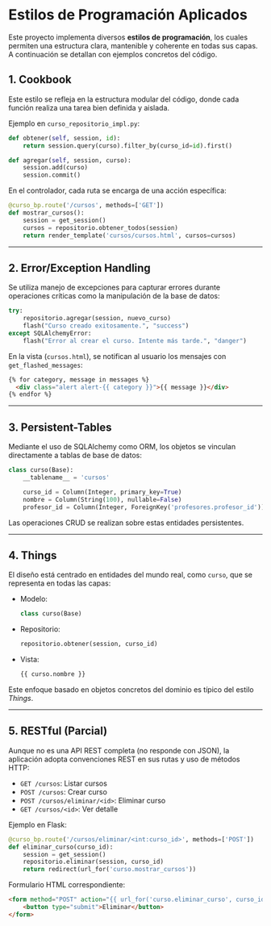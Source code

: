 
# Estilos de Programación Aplicados

Este proyecto implementa diversos **estilos de programación**, los cuales permiten una estructura clara, mantenible y coherente en todas sus capas. A continuación se detallan con ejemplos concretos del código.



## 1. Cookbook

Este estilo se refleja en la estructura modular del código, donde cada función realiza una tarea bien definida y aislada.

Ejemplo en `curso_repositorio_impl.py`:

```python
def obtener(self, session, id):
    return session.query(curso).filter_by(curso_id=id).first()

def agregar(self, session, curso):
    session.add(curso)
    session.commit()
````

En el controlador, cada ruta se encarga de una acción específica:

```python
@curso_bp.route('/cursos', methods=['GET'])
def mostrar_cursos():
    session = get_session()
    cursos = repositorio.obtener_todos(session)
    return render_template('cursos/cursos.html', cursos=cursos)
```

---

## 2. Error/Exception Handling

Se utiliza manejo de excepciones para capturar errores durante operaciones críticas como la manipulación de la base de datos:

```python
try:
    repositorio.agregar(session, nuevo_curso)
    flash("Curso creado exitosamente.", "success")
except SQLAlchemyError:
    flash("Error al crear el curso. Intente más tarde.", "danger")
```

En la vista (`cursos.html`), se notifican al usuario los mensajes con `get_flashed_messages`:

```html
{% for category, message in messages %}
  <div class="alert alert-{{ category }}">{{ message }}</div>
{% endfor %}
```

---

## 3. Persistent-Tables

Mediante el uso de SQLAlchemy como ORM, los objetos se vinculan directamente a tablas de base de datos:

```python
class curso(Base):
    __tablename__ = 'cursos'

    curso_id = Column(Integer, primary_key=True)
    nombre = Column(String(100), nullable=False)
    profesor_id = Column(Integer, ForeignKey('profesores.profesor_id'))
```

Las operaciones CRUD se realizan sobre estas entidades persistentes.

---

## 4. Things

El diseño está centrado en entidades del mundo real, como `curso`, que se representa en todas las capas:

* Modelo:

  ```python
  class curso(Base)
  ```
* Repositorio:

  ```python
  repositorio.obtener(session, curso_id)
  ```
* Vista:

  ```html
  {{ curso.nombre }}
  ```

Este enfoque basado en objetos concretos del dominio es típico del estilo *Things*.

---

## 5. RESTful (Parcial)

Aunque no es una API REST completa (no responde con JSON), la aplicación adopta convenciones REST en sus rutas y uso de métodos HTTP:

* `GET /cursos`: Listar cursos
* `POST /cursos`: Crear curso
* `POST /cursos/eliminar/<id>`: Eliminar curso
* `GET /cursos/<id>`: Ver detalle

Ejemplo en Flask:

```python
@curso_bp.route('/cursos/eliminar/<int:curso_id>', methods=['POST'])
def eliminar_curso(curso_id):
    session = get_session()
    repositorio.eliminar(session, curso_id)
    return redirect(url_for('curso.mostrar_cursos'))
```

Formulario HTML correspondiente:

```html
<form method="POST" action="{{ url_for('curso.eliminar_curso', curso_id=curso.curso_id) }}">
    <button type="submit">Eliminar</button>
</form>

